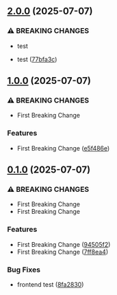 ## [2.0.0](https://github.com/Reetwiz/FellowBlogs-CD/compare/v1.0.0...v2.0.0) (2025-07-07)


### ⚠ BREAKING CHANGES

*  test

*  test ([77bfa3c](https://github.com/Reetwiz/FellowBlogs-CD/commit/77bfa3ca16ce346a9fa1f9439d7715348f9262f7))

## [1.0.0](https://github.com/Reetwiz/FellowBlogs-CD/compare/v0.1.0...v1.0.0) (2025-07-07)


### ⚠ BREAKING CHANGES

* First Breaking Change

### Features

* First Breaking Change ([e5f486e](https://github.com/Reetwiz/FellowBlogs-CD/commit/e5f486e38146ec00d8bfc406a8ffcb587100bea1))

## [0.1.0](https://github.com/Reetwiz/FellowBlogs-CD/compare/8fa2830928ae5cfec6b0529c4ed08f4cd6e10a9c...v0.1.0) (2025-07-07)


### ⚠ BREAKING CHANGES

* First Breaking Change
* First Breaking Change

### Features

* First Breaking Change ([94505f2](https://github.com/Reetwiz/FellowBlogs-CD/commit/94505f2d193a972880df0796c38d7769839fc86e))
* First Breaking Change ([7ff8ea4](https://github.com/Reetwiz/FellowBlogs-CD/commit/7ff8ea456e110e2e895a3c8fa2a0d1bd573dbc50))


### Bug Fixes

* frontend test ([8fa2830](https://github.com/Reetwiz/FellowBlogs-CD/commit/8fa2830928ae5cfec6b0529c4ed08f4cd6e10a9c))


